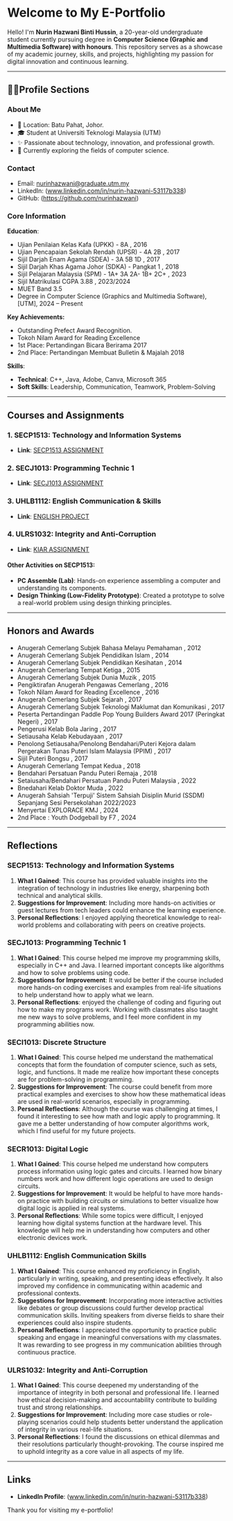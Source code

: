 # **Welcome to My E-Portfolio**

Hello! I'm **Nurin Hazwani Binti Hussin**, a 20-year-old undergraduate student currently pursuing degree in **Computer Science (Graphic and Multimedia Software) with honours**. This repository serves as a showcase of my academic journey, skills, and projects, highlighting my passion for digital innovation and continuous learning.

---

## **👩‍🎓Profile Sections**

### **About Me**
- 📍 Location: Batu Pahat, Johor.
- 🎓 Student at Universiti Teknologi Malaysia (UTM)
- ✨ Passionate about technology, innovation, and professional growth.
- 🌱 Currently exploring the fields of computer science.

### **Contact**
- Email: nurinhazwani@graduate.utm.my
- LinkedIn: (www.linkedin.com/in/nurin-hazwani-53117b338)
- GitHub: (https://github.com/nurinhazwani)

### **Core Information**
 **Education**: 
- Ujian Penilaian Kelas Kafa (UPKK) - 8A , 2016
- Ujian Pencapaian Sekolah Rendah (UPSR) - 4A 2B , 2017
- Sijil Darjah Enam Agama (SDEA) - 3A 5B 1D , 2017
- Sijil Darjah Khas Agama Johor (SDKA) - Pangkat 1 , 2018
- Sijil Pelajaran Malaysia (SPM) - 1A+ 3A 2A- 1B+ 2C+ , 2023
- Sijil Matrikulasi CGPA 3.88 , 2023/2024
- MUET Band 3.5
- Degree in Computer Science (Graphics and Multimedia Software), [UTM], 2024 – Present

**Key Achievements:**
- Outstanding Prefect Award Recognition.
- Tokoh Nilam Award for Reading Excellence
- 1st Place: Pertandingan Bicara Berirama 2017
- 2nd Place: Pertandingan Membuat Bulletin & Majalah 2018

**Skills**:
  - **Technical**: C++, Java, Adobe, Canva, Microsoft 365
  - **Soft Skills**: Leadership, Communication, Teamwork, Problem-Solving

---   

## **Courses and Assignments**

### **1. SECP1513: Technology and Information Systems**
 - **Link**: [SECP1513 ASSIGNMENT](https://github.com/nurinhazwani/SECP1513)
   
### **2. SECJ1013: Programming Technic 1**
 - **Link**: [SECJ1013 ASSIGNMENT](https://github.com/nurinhazwani/SECJ1013)

### **3. UHLB1112: English Communication & Skills**
 - **Link**: [ENGLISH PROJECT](https://github.com/nurinhazwani/UHLB1112)

### **4. ULRS1032: Integrity and Anti-Corruption**
- **Link**: [KIAR ASSIGNMENT](https://github.com/nurinhazwani/ULRS1032)


#### Other Activities on SECP1513:
- **PC Assemble (Lab)**: Hands-on experience assembling a computer and understanding its components.
- **Design Thinking (Low-Fidelity Prototype)**: Created a prototype to solve a real-world problem using design thinking principles.

---

## **Honors and Awards**
- Anugerah Cemerlang Subjek Bahasa Melayu Pemahaman , 2012
- Anugerah Cemerlang Subjek Pendidikan Islam , 2014
- Anugerah Cemerlang Subjek Pendidikan Kesihatan , 2014
- Anugerah Cemerlang Tempat Ketiga , 2015
- Anugerah Cemerlang Subjek Dunia Muzik , 2015
- Pengiktirafan Anugerah Pengawas Cemerlang , 2016
- Tokoh Nilam Award for Reading Excellence , 2016
- Anugerah Cemerlang Subjek Sejarah , 2017
- Anugerah Cemerlang Subjek Teknologi Maklumat dan Komunikasi , 2017
- Peserta Pertandingan Paddle Pop Young Builders Award 2017 (Peringkat Negeri) , 2017
- Pengerusi Kelab Bola Jaring , 2017
- Setiausaha Kelab Kebudayaan , 2017
- Penolong Setiausaha/Penolong Bendahari/Puteri Kejora dalam Pergerakan Tunas Puteri Islam Malaysia (PPIM) , 2017
- Sijil Puteri Bongsu , 2017
- Anugerah Cemerlang Tempat Kedua , 2018
- Bendahari Persatuan Pandu Puteri Remaja , 2018
- Setaiusaha/Bendahari Persatuan Pandu Puteri Malaysia , 2022
- Bnedahari Kelab Doktor Muda , 2022
- Anugerah Sahsiah 'Terpuji' Sistem Sahsiah Disiplin Murid (SSDM) Sepanjang Sesi Persekolahan 2022/2023
- Menyertai EXPLORACE KMJ , 2024
- 2nd Place : Youth Dodgeball by F7 , 2024


---

## **Reflections**

### **SECP1513: Technology and Information Systems**
1. **What I Gained**: This course has provided valuable insights into the integration of technology in industries like energy, sharpening both technical and analytical skills.
2. **Suggestions for Improvement**: Including more hands-on activities or guest lectures from tech leaders could enhance the learning experience.
3. **Personal Reflections**: I enjoyed applying theoretical knowledge to real-world problems and collaborating with peers on creative projects.

### **SECJ1013: Programming Technic 1**
1. **What I Gained**: This course helped me improve my programming skills, especially in C++ and Java. I learned important concepts like algorithms and how to solve problems using code.
2. **Suggestions for Improvement**: It would be better if the course included more hands-on coding exercises and examples from real-life situations to help understand how to apply what we learn.
3. **Personal Reflections**: enjoyed the challenge of coding and figuring out how to make my programs work. Working with classmates also taught me new ways to solve problems, and I feel more confident in my programming abilities now.

### **SECI1013: Discrete Structure**
1. **What I Gained**:  This course helped me understand the mathematical concepts that form the foundation of computer science, such as sets, logic, and functions. It made me realize how important these concepts are for problem-solving in programming.
2. **Suggestions for Improvement**:  The course could benefit from more practical examples and exercises to show how these mathematical ideas are used in real-world scenarios, especially in programming.
3. **Personal Reflections**: Although the course was challenging at times, I found it interesting to see how math and logic apply to programming. It gave me a better understanding of how computer algorithms work, which I find useful for my future projects.

### **SECR1013: Digital Logic**
1. **What I Gained**: This course helped me understand how computers process information using logic gates and circuits. I learned how binary numbers work and how different logic operations are used to design circuits.
2. **Suggestions for Improvement**: It would be helpful to have more hands-on practice with building circuits or simulations to better visualize how digital logic is applied in real systems.
3. **Personal Reflections**: While some topics were difficult, I enjoyed learning how digital systems function at the hardware level. This knowledge will help me in understanding how computers and other electronic devices work.

### **UHLB1112: English Communication Skills**
1. **What I Gained**: This course enhanced my proficiency in English, particularly in writing, speaking, and presenting ideas effectively. It also improved my confidence in communicating within academic and professional contexts.
2. **Suggestions for Improvement**: Incorporating more interactive activities like debates or group discussions could further develop practical communication skills. Inviting speakers from diverse fields to share their experiences could also inspire students.
3. **Personal Reflections**: I appreciated the opportunity to practice public speaking and engage in meaningful conversations with my classmates. It was rewarding to see progress in my communication abilities through continuous practice.

### **ULRS1032: Integrity and Anti-Corruption**  
1. **What I Gained**: This course deepened my understanding of the importance of integrity in both personal and professional life. I learned how ethical decision-making and accountability contribute to building trust and strong relationships.
2. **Suggestions for Improvement**: Including more case studies or role-playing scenarios could help students better understand the application of integrity in various real-life situations.  
3. **Personal Reflections**: I found the discussions on ethical dilemmas and their resolutions particularly thought-provoking. The course inspired me to uphold integrity as a core value in all aspects of my life.  

---



## **Links**
- **LinkedIn Profile**: (www.linkedin.com/in/nurin-hazwani-53117b338)

Thank you for visiting my e-portfolio!
